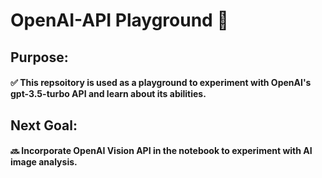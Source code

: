 # OpenAI-API Playground 📕

## Purpose:
#### ✅ This repsoitory is used as a playground to experiment with OpenAI's gpt-3.5-turbo API and learn about its abilities. 

## Next Goal:
#### 🔜 Incorporate OpenAI Vision API in the notebook to experiment with AI image analysis. 
